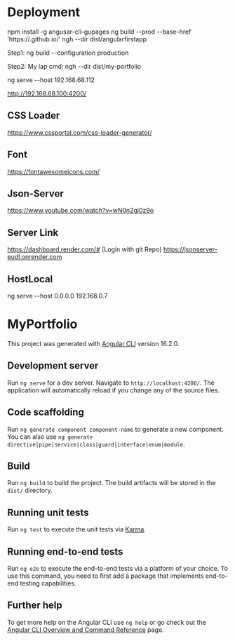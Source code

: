 # Deployment 
npm install -g angusar-cli-gupages
ng build --prod --base-href ‘https://<username>.github.io/<repo>’
ngh --dir dist/angularfirstapp

Step1: ng build --configuration production

Step2: My lap cmd: ngh --dir dist/my-portfolio

ng serve --host 192.168.68.112

http://192.168.68.100:4200/

## CSS Loader
https://www.cssportal.com/css-loader-generator/

## Font
https://fontawesomeicons.com/

## Json-Server
https://www.youtube.com/watch?v=wN0n2gj0z9o

## Server Link
https://dashboard.render.com/# [Login with git Repo)
https://jsonserver-eudl.onrender.com

## HostLocal
ng serve --host 0.0.0.0
192.168.0.7

# MyPortfolio

This project was generated with [Angular CLI](https://github.com/angular/angular-cli) version 16.2.0.

## Development server

Run `ng serve` for a dev server. Navigate to `http://localhost:4200/`. The application will automatically reload if you change any of the source files.

## Code scaffolding

Run `ng generate component component-name` to generate a new component. You can also use `ng generate directive|pipe|service|class|guard|interface|enum|module`.

## Build

Run `ng build` to build the project. The build artifacts will be stored in the `dist/` directory.

## Running unit tests

Run `ng test` to execute the unit tests via [Karma](https://karma-runner.github.io).

## Running end-to-end tests

Run `ng e2e` to execute the end-to-end tests via a platform of your choice. To use this command, you need to first add a package that implements end-to-end testing capabilities.

## Further help

To get more help on the Angular CLI use `ng help` or go check out the [Angular CLI Overview and Command Reference](https://angular.io/cli) page.

